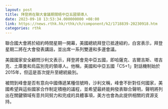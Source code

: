 ```yaml
---
layout: post
title: 拜登將在聯大會議期間晤中亞五國領導人
date: 2023-09-18 13:53:34.000000000 +08:00
link: https://news.rthk.hk/rthk/ch/component/k2/1718839-20230918.htm
categories: rthk
---
```


聯合國大會將於紐約時間星期一開幕，美國總統拜登已抵達紐約，白宮表示，拜登星期二將在大會發表講話，並出席一系列雙邊和多邊會議。

美國國家安全顧問沙利文表示，拜登將會見中亞五國，即哈薩克、吉爾吉斯、塔吉克、土庫曼和烏茲別克的領導人。他稱，美國和中亞五國「C5+1」對話機制始於2015年，但這是首次提升至總統級別。

被問到峰會是否有意向中國傳遞某種信號時，沙利文稱，峰會不針對任何國家，美國希望與這些國家合作制定積極的議程，並希望最終能夠發表聯合聲明，聲明將列出在關鍵領域有意共同努力和完成的具體事項，美方也會為此提供相關的資源支持。
